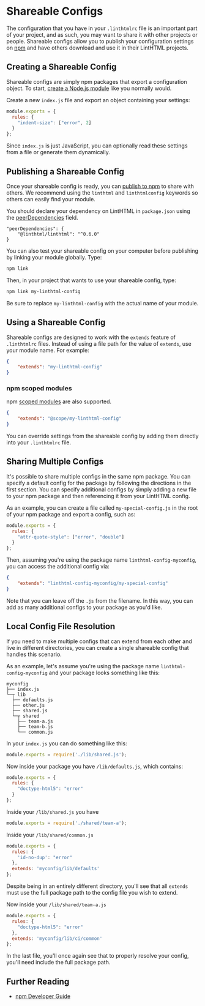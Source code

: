 # Shareable Configs

The configuration that you have in your `.linthtmlrc` file is an important part of your project, and as such, you may want to share it with other projects or people. Shareable configs allow you to publish your configuration settings on [npm](https://www.npmjs.com/) and have others download and use it in their LintHTML projects.

## Creating a Shareable Config

Shareable configs are simply npm packages that export a configuration object. To start, [create a Node.js module](https://docs.npmjs.com/getting-started/creating-node-modules) like you normally would.

Create a new `index.js` file and export an object containing your settings:

```js
module.exports = {
  rules: {
    "indent-size": ["error", 2]
  }
};
```

Since `index.js` is just JavaScript, you can optionally read these settings from a file or generate them dynamically.

## Publishing a Shareable Config

Once your shareable config is ready, you can [publish to npm](https://docs.npmjs.com/getting-started/publishing-npm-packages) to share with others. We recommend using the `linthtml` and `linthtmlconfig` keywords so others can easily find your module.

You should declare your dependency on LintHTML in `package.json` using the [peerDependencies](https://docs.npmjs.com/files/package.json#peerdependencies) field. <!-- The recommended way to declare a dependency for future proof compatibility is with the ">=" range syntax, using the lowest required LintHTML version. For example: -->

```
"peerDependencies": {
    "@linthtml/linthtml": "^0.6.0"
}
```
<!-- 
If your shareable config depends on a plugin, you should also specify it as a `peerDependency` (plugins will be loaded relative to the end user's project, so the end user is required to install the plugins they need). However, if your shareable config depends on a third-party parser or another shareable config, you can specify these packages as `dependencies`. -->

You can also test your shareable config on your computer before publishing by linking your module globally. Type:

```bash
npm link
```

Then, in your project that wants to use your shareable config, type:

```bash
npm link my-linthtml-config
```

Be sure to replace `my-linthtml-config` with the actual name of your module.

## Using a Shareable Config

Shareable configs are designed to work with the `extends` feature of `.linthtmlrc` files. Instead of using a file path for the value of `extends`, use your module name. For example:

```json
{
    "extends": "my-linthtml-config"
}
```

### npm scoped modules

npm [scoped modules](https://docs.npmjs.com/misc/scope) are also supported.

```json
{
    "extends": "@scope/my-linthtml-config"
}
```

You can override settings from the shareable config by adding them directly into your `.linthtmlrc` file.

## Sharing Multiple Configs

It's possible to share multiple configs in the same npm package. You can specify a default config for the package by following the directions in the first section. You can specify additional configs by simply adding a new file to your npm package and then referencing it from your LintHTML config.

As an example, you can create a file called `my-special-config.js` in the root of your npm package and export a config, such as:

```js
module.exports = {
  rules: {
    "attr-quote-style": ["error", "double"]
  }
};
```

Then, assuming you're using the package name `linthtml-config-myconfig`, you can access the additional config via:

```json
{
    "extends": "linthtml-config-myconfig/my-special-config"
}
```

Note that you can leave off the `.js` from the filename. In this way, you can add as many additional configs to your package as you'd like.

<!-- **Important:** We strongly recommend always including a default config for your plugin to avoid errors. -->

## Local Config File Resolution

If you need to make multiple configs that can extend from each other and live in different directories, you can create a single shareable config that handles this scenario.

As an example, let's assume you're using the package name `linthtml-config-myconfig` and your package looks something like this:

```text
myconfig
├── index.js
└─┬ lib
  ├── defaults.js
  ├── other.js
  ├── shared.js
  └─┬ shared
    ├── team-a.js
    ├── team-b.js
    └── common.js
```

In your `index.js` you can do something like this:

```js
module.exports = require('./lib/shared.js');
```

Now inside your package you have `/lib/defaults.js`, which contains:

```js
module.exports = {
  rules: {
    "doctype-html5": "error"
  }
};
```

Inside your `/lib/shared.js` you have

```js
module.exports = require('./shared/team-a');
```

Inside your `/lib/shared/common.js`

```js
module.exports = {
  rules: {
    'id-no-dup': "error"
  },
  extends: 'myconfig/lib/defaults'
};
```

Despite being in an entirely different directory, you'll see that all `extends` must use the full package path to the config file you wish to extend.

Now inside your `/lib/shared/team-a.js`

```js
module.exports = {
  rules: {
    "doctype-html5": "error"
  },
  extends: 'myconfig/lib/ci/common'
};
```

In the last file, you'll once again see that to properly resolve your config, you'll need include the full package path.

## Further Reading

* [npm Developer Guide](https://docs.npmjs.com/misc/developers)
